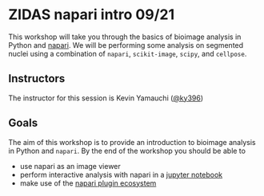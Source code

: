 # ZIDAS napari intro 09/21

This workshop will take you through the basics of bioimage analysis in Python and [napari](https://www.napari.org).
We will be performing some analysis on segmented nuclei using a combination of `napari`, `scikit-image`, `scipy`, and `cellpose`.

## Instructors
The instructor for this session is Kevin Yamauchi ([@ky396](https://twitter.com/ky396))

## Goals
The aim of this workshop is to provide an introduction to bioimage analysis in Python and `napari`. By the end of the workshop you should be able to
- use napari as an image viewer
- perform interactive analysis with napari in a [jupyter notebook](https://jupyter.org/)
- make use of the [napari plugin ecosystem](https://www.napari-hub.org/)
